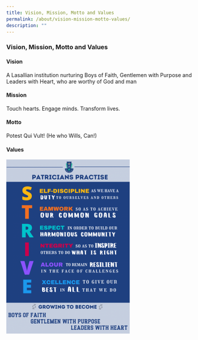 ```yaml
---
title: Vision, Mission, Motto and Values
permalink: /about/vision-mission-motto-values/
description: ""
---
```

### **Vision, Mission, Motto and Values**

#### **Vision**
A Lasallian institution nurturing Boys of Faith, Gentlemen with Purpose and Leaders with Heart, who are worthy of God and man

#### **Mission**
Touch hearts. Engage minds. Transform lives.

#### **Motto**
Potest Qui Vult! (He who Wills, Can!)

#### **Values**
<img src="/images/value.png" 
     style="width:65%">